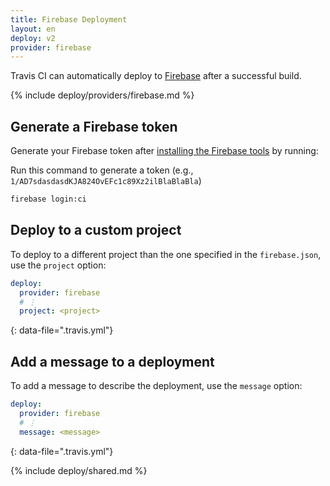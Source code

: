 ```yaml
---
title: Firebase Deployment
layout: en
deploy: v2
provider: firebase
---
```


Travis CI can automatically deploy to [Firebase](https://firebase.google.com/)
after a successful build.

{% include deploy/providers/firebase.md %}

## Generate a Firebase token

Generate your Firebase token after [installing the Firebase tools](https://github.com/firebase/firebase-tools#installation) by running:

Run this command to generate a token (e.g., `1/AD7sdasdasdKJA824OvEFc1c89Xz2ilBlaBlaBla`)

```bash
firebase login:ci
```

## Deploy to a custom project

To deploy to a different project than the one specified in the `firebase.json`,
use the `project` option:

```yaml
deploy:
  provider: firebase
  # ⋮
  project: <project>
```
{: data-file=".travis.yml"}

## Add a message to a deployment

To add a message to describe the deployment, use the `message` option:

```yaml
deploy:
  provider: firebase
  # ⋮
  message: <message>
```
{: data-file=".travis.yml"}

{% include deploy/shared.md %}
